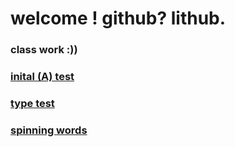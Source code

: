 # welcome ! github? lithub.
 
### class work :))
### [inital (A) test](https://fergarundel.github.io/CODE-WORDS/Initial/INITIAL_A_/)
### [type test](https://fergarundel.github.io/CODE-WORDS/Week_4/type_sketch/)
### [spinning words](https://fergarundel.github.io/CODE-WORDS/Week_4/spinning_words/)
